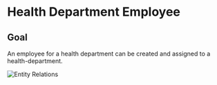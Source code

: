 # Health Department Employee
## Goal
An employee for a health department can be created and assigned to a health-department. 

![Entity Relations](https://lucid.app/publicSegments/view/d77d3ccb-96b5-4db5-a0ca-2589062497ff/image.jpeg)
